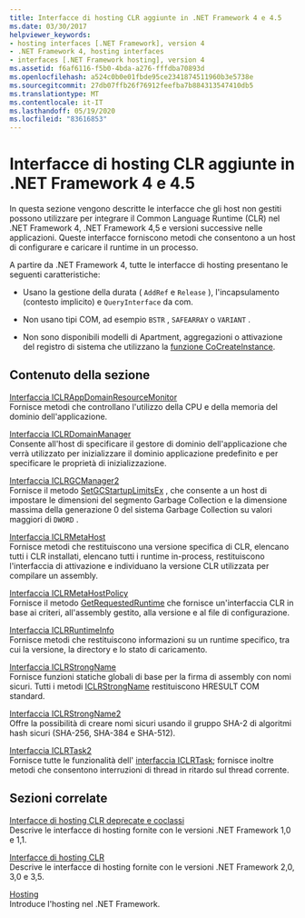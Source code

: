 ```yaml
---
title: Interfacce di hosting CLR aggiunte in .NET Framework 4 e 4.5
ms.date: 03/30/2017
helpviewer_keywords:
- hosting interfaces [.NET Framework], version 4
- .NET Framework 4, hosting interfaces
- interfaces [.NET Framework hosting], version 4
ms.assetid: f6af6116-f5b0-4bda-a276-fffdba70893d
ms.openlocfilehash: a524c0b0e01fbde95ce2341874511960b3e5738e
ms.sourcegitcommit: 27db07ffb26f76912feefba7b884313547410db5
ms.translationtype: MT
ms.contentlocale: it-IT
ms.lasthandoff: 05/19/2020
ms.locfileid: "83616853"
---
```

# <a name="clr-hosting-interfaces-added-in-the-net-framework-4-and-45"></a>Interfacce di hosting CLR aggiunte in .NET Framework 4 e 4.5
In questa sezione vengono descritte le interfacce che gli host non gestiti possono utilizzare per integrare il Common Language Runtime (CLR) nel .NET Framework 4, .NET Framework 4,5 e versioni successive nelle applicazioni. Queste interfacce forniscono metodi che consentono a un host di configurare e caricare il runtime in un processo.  
  
 A partire da .NET Framework 4, tutte le interfacce di hosting presentano le seguenti caratteristiche:  
  
- Usano la gestione della durata ( `AddRef` e `Release` ), l'incapsulamento (contesto implicito) e `QueryInterface` da com.  
  
- Non usano tipi COM, ad esempio `BSTR` , `SAFEARRAY` o `VARIANT` .  
  
- Non sono disponibili modelli di Apartment, aggregazioni o attivazione del registro di sistema che utilizzano la [funzione CoCreateInstance](/windows/win32/api/combaseapi/nf-combaseapi-cocreateinstance).  
  
## <a name="in-this-section"></a>Contenuto della sezione  
 [Interfaccia ICLRAppDomainResourceMonitor](iclrappdomainresourcemonitor-interface.md)  
 Fornisce metodi che controllano l'utilizzo della CPU e della memoria del dominio dell'applicazione.  
  
 [Interfaccia ICLRDomainManager](iclrdomainmanager-interface.md)  
 Consente all'host di specificare il gestore di dominio dell'applicazione che verrà utilizzato per inizializzare il dominio applicazione predefinito e per specificare le proprietà di inizializzazione.  
  
 [Interfaccia ICLRGCManager2](iclrgcmanager2-interface.md)  
 Fornisce il metodo [SetGCStartupLimitsEx](iclrgcmanager2-setgcstartuplimitsex-method.md) , che consente a un host di impostare le dimensioni del segmento Garbage Collection e la dimensione massima della generazione 0 del sistema Garbage Collection su valori maggiori di `DWORD` .  
  
 [Interfaccia ICLRMetaHost](iclrmetahost-interface.md)  
 Fornisce metodi che restituiscono una versione specifica di CLR, elencano tutti i CLR installati, elencano tutti i runtime in-process, restituiscono l'interfaccia di attivazione e individuano la versione CLR utilizzata per compilare un assembly.  
  
 [Interfaccia ICLRMetaHostPolicy](iclrmetahostpolicy-interface.md)  
 Fornisce il metodo [GetRequestedRuntime](iclrmetahostpolicy-getrequestedruntime-method.md) che fornisce un'interfaccia CLR in base ai criteri, all'assembly gestito, alla versione e al file di configurazione.  
  
 [Interfaccia ICLRRuntimeInfo](iclrruntimeinfo-interface.md)  
 Fornisce metodi che restituiscono informazioni su un runtime specifico, tra cui la versione, la directory e lo stato di caricamento.  
  
 [Interfaccia ICLRStrongName](iclrstrongname-interface.md)  
 Fornisce funzioni statiche globali di base per la firma di assembly con nomi sicuri. Tutti i metodi [ICLRStrongName](iclrstrongname-interface.md) restituiscono HRESULT COM standard.  
  
 [Interfaccia ICLRStrongName2](iclrstrongname2-interface.md)  
 Offre la possibilità di creare nomi sicuri usando il gruppo SHA-2 di algoritmi hash sicuri (SHA-256, SHA-384 e SHA-512).  
  
 [Interfaccia ICLRTask2](iclrtask2-interface.md)  
 Fornisce tutte le funzionalità dell' [interfaccia ICLRTask](iclrtask-interface.md); fornisce inoltre metodi che consentono interruzioni di thread in ritardo sul thread corrente.  
  
## <a name="related-sections"></a>Sezioni correlate  
 [Interfacce di hosting CLR deprecate e coclassi](deprecated-clr-hosting-interfaces-and-coclasses.md)  
 Descrive le interfacce di hosting fornite con le versioni .NET Framework 1,0 e 1,1.  
  
 [Interfacce di hosting CLR](clr-hosting-interfaces.md)  
 Descrive le interfacce di hosting fornite con le versioni .NET Framework 2,0, 3,0 e 3,5.  
  
 [Hosting](index.md)  
 Introduce l'hosting nel .NET Framework.
